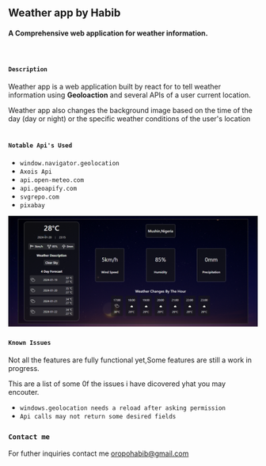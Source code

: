 ## Weather app by Habib

#### A Comprehensive web application for weather information.
<br>

#### `Description`

Weather app is a web application built by react for to tell weather information using **Geoloaction** and several APIs of a user current location.

Weather app also changes the background image based on the time of the day (day or night) or the specific weather conditions of the user's location
<br>
<br>

#### `Notable Api's Used`

- `window.navigator.geolocation`
- `Axois Api`
- `api.open-meteo.com`
- `api.geoapify.com`  
- `svgrepo.com`
- `pixabay`

![screenshot of the webapp](./public/Readme%20picture-crop.png)
<br>


#### `Known Issues`

Not all the features are fully functional yet,Some features are still a work in progress.

This are a list of some 0f the issues i have dicovered yhat you may encouter.

- `windows.geolocation needs a reload after asking permission`
- `Api calls may not return some desired fields`

### `Contact me`
For futher inquiries contact me [oropohabib@gmail.com](oropohabib@gmail.com)




